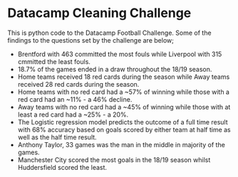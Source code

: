 # Datacamp Cleaning Challenge
This is python code to the Datacamp Football Challenge. Some of the findings to the questions set by the challenge are below;
* Brentford with 463 committed the most fouls while Liverpool with 315 cmmitted the least fouls.
* 18.7% of the games ended in a draw throughout the 18/19 season.
* Home teams received 18 red cards during the season while Away teams received 28 red cards during the season.
* Home teams with no red card had a ~57% of winning while those with a red card had an ~11% -  a 46% decline.
* Away teams with no red card had a ~45% of winning while those with at least a red card had a ~25% -  a 20%. 
* The Logistic regression model predicts the outcome of a full time result with 68% accuracy based on goals scored by either team at half time as well as the half time result.
* Anthony Taylor, 33 games was the man in the middle in majority of the games.
* Manchester City scored the most goals in the 18/19 season whilst Huddersfield scored the least.
